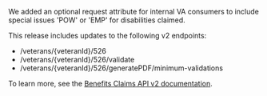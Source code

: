 We added an optional request attribute for internal VA consumers to include special issues 'POW' or 'EMP' for disabilities claimed.

This release includes updates to the following v2 endpoints:

* /veterans/{veteranId}/526
* /veterans/{veteranId}/526/validate
* /veterans/{veteranId}/526/generatePDF/minimum-validations

To learn more, see the [Benefits Claims API v2 documentation](https://developer.va.gov/explore/api/benefits-claims/docs?version=current).